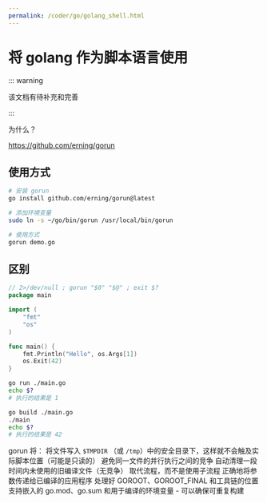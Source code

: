 ```yaml
---
permalink: /coder/go/golang_shell.html
---
```


# 将 golang 作为脚本语言使用

::: warning

该文档有待补充和完善

:::

为什么？

https://github.com/erning/gorun

## 使用方式

```bash
# 安装 gorun
go install github.com/erning/gorun@latest

# 添加环境变量
sudo ln -s ~/go/bin/gorun /usr/local/bin/gorun

# 使用方式
gorun demo.go

```

## 区别

```go title="file:main.go"
// 2>/dev/null ; gorun "$0" "$@" ; exit $?
package main

import (
	"fmt"
	"os"
)

func main() {
	fmt.Println("Hello", os.Args[1])
	os.Exit(42)
}
```

```bash
go run ./main.go
echo $?
# 执行的结果是 1

go build ./main.go
./main
echo $?
# 执行的结果是 42

```

gorun 将：
将文件写入 `$TMPDIR` （或 `/tmp`）中的安全目录下，这样就不会触及实际脚本位置（可能是只读的）
避免同一文件的并行执行之间的竞争
自动清理一段时间内未使用的旧编译文件（无竞争）
取代流程，而不是使用子流程
正确地将参数传递给已编译的应用程序
处理好 GOROOT、GOROOT_FINAL 和工具链的位置
支持嵌入的 go.mod、go.sum 和用于编译的环境变量 - 可以确保可重复构建
